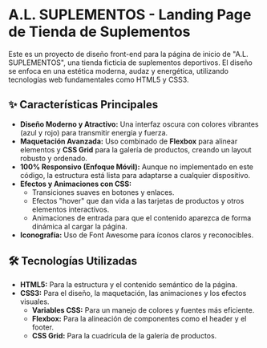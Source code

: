 # A.L. SUPLEMENTOS - Landing Page de Tienda de Suplementos

Este es un proyecto de diseño front-end para la página de inicio de "A.L. SUPLEMENTOS", una tienda ficticia de suplementos deportivos. El diseño se enfoca en una estética moderna, audaz y energética, utilizando tecnologías web fundamentales como HTML5 y CSS3.


## ✨ Características Principales

- **Diseño Moderno y Atractivo:** Una interfaz oscura con colores vibrantes (azul y rojo) para transmitir energía y fuerza.
- **Maquetación Avanzada:** Uso combinado de **Flexbox** para alinear elementos y **CSS Grid** para la galería de productos, creando un layout robusto y ordenado.
- **100% Responsivo (Enfoque Móvil):** Aunque no implementado en este código, la estructura está lista para adaptarse a cualquier dispositivo. 
- **Efectos y Animaciones con CSS:**
    - Transiciones suaves en botones y enlaces.
    - Efectos "hover" que dan vida a las tarjetas de productos y otros elementos interactivos.
    - Animaciones de entrada para que el contenido aparezca de forma dinámica al cargar la página.
- **Iconografía:** Uso de Font Awesome para íconos claros y reconocibles.

## 🛠️ Tecnologías Utilizadas

- **HTML5:** Para la estructura y el contenido semántico de la página.
- **CSS3:** Para el diseño, la maquetación, las animaciones y los efectos visuales.
    - **Variables CSS:** Para un manejo de colores y fuentes más eficiente.
    - **Flexbox:** Para la alineación de componentes como el header y el footer.
    - **CSS Grid:** Para la cuadrícula de la galería de productos.

